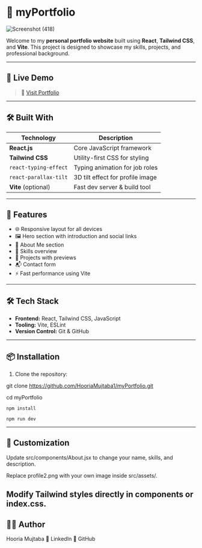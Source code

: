 # 💼 myPortfolio
![Screenshot (418)](https://github.com/user-attachments/assets/735c4938-c26a-4de6-aa33-3e9e7466ccd2)

Welcome to my **personal portfolio website** built using **React**, **Tailwind CSS**, and **Vite**. This project is designed to showcase my skills, projects, and professional background.

---
## 🔗 Live Demo

> 🚀 [Visit Portfolio](https://hooriamujtaba1.github.io/myPortfolio/)
---

## 🛠️ Built With

| Technology       | Description                           |
|------------------|---------------------------------------|
| **React.js**      | Core JavaScript framework             |
| **Tailwind CSS**  | Utility-first CSS for styling         |
| `react-typing-effect` | Typing animation for job roles     |
| `react-parallax-tilt` | 3D tilt effect for profile image   |
| **Vite** (optional) | Fast dev server & build tool        |

---

## 🚀 Features

- 🌐 Responsive layout for all devices
- 🖼️ Hero section with introduction and social links
- 📄 About Me section
- 🧠 Skills overview
- 📁 Projects with previews
- 📬 Contact form
- ⚡ Fast performance using Vite

---

## 🛠 Tech Stack

- **Frontend:** React, Tailwind CSS, JavaScript
- **Tooling:** Vite, ESLint
- **Version Control:** Git & GitHub

---

## 📦 Installation

1. Clone the repository:

git clone https://github.com/HooriaMujtaba1/myPortfolio.git

cd myPortfolio

    npm install

    npm run dev
 ---

 ## 🧪 Customization
 
Update src/components/About.jsx to change your name, skills, and description.

Replace profile2.png with your own image inside src/assets/.

Modify Tailwind styles directly in components or index.css.
---

## 🙋‍♀️ Author
Hooria Mujtaba
🔗 LinkedIn
🔗 GitHub
